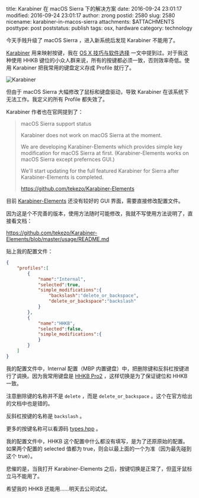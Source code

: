 title: Karabiner 在 macOS Sierra 下的解决方案
date: 2016-09-24 23:01:17
modified: 2016-09-24 23:01:17
author: zrong
postid: 2580
slug: 2580
nicename: karabiner-in-macos-sierra
attachments: $ATTACHMENTS
posttype: post
poststatus: publish
tags: osx, hardware
category: technology

今天手贱升级了 macOS Sierra ，进入新系统后发现 Karabiner 不能用了。

[Karabiner][1] 用来映射按键，我在 [OS X 技巧与软件选择][5] 一文中提到过。对于我这种使用 HHKB 键位的小众人群来说，所有的按键都必须一致，否则效率奇低。使用 Karabiner 把我常用的键盘定义存成 Profile 就行了。

![Karabiner][51]

但由于 macOS Sierra 大幅修改了鼠标和键盘驱动，导致 Karabiner 在该系统下无法工作。我定义的所有 Profile 都失效了。 <!--more-->

Karabiner 作者也在官网提到了：

> macOS Sierra support status
> 
> Karabiner does not work on macOS Sierra at the moment.
> 
> We are developing Karabiner-Elements which provides simple key modification for macOS Sierra at first.
> (Karabiner-Elements works on macOS Sierra except prefernces GUI.)
> 
> We'll start updating for the full featured Karabiner for Sierra after Karabiner-Elements is completed.
> 
> https://github.com/tekezo/Karabiner-Elements

目前 [Karabiner-Elements][2] 还没有较好的 GUI 界面，需要直接修改配置文件。

因为这是个不完善的版本，使用方法随时可能修改，我就不写使用方法说明了，直接看文档：

<https://github.com/tekezo/Karabiner-Elements/blob/master/usage/README.md>

贴上我的配置文件：

``` json
{
    "profiles":[
        {
            "name":"Internal",
            "selected":true,
            "simple_modifications":{
                "backslash":"delete_or_backspace",
                "delete_or_backspace":"backslash"
            }
        },
        {
            "name":"HHKB",
            "selected":false,
            "simple_modifications":{
            }
        }
    ]
}
```

我的配置文件中，Internal 配置（MBP 内置键盘）中，把删除键和反斜杠按键进行了调换。因为我常用键盘是 [HHKB Pro2][3] ，这样切换是为了保证键位和 HHKB 一致。

注意删除键的名称并不是 `delete` ，而是 `delete_or_backspace` 。这个在官方给出的文档中也是错的。

反斜杠按键的名称是 `backslash` 。

更多的按键名称可以看源码 [types.hpp][4] 。 

我的配置文件中，HHKB 这个配置中什么都没有填写，是为了还原原始的配置。如果两个配置的 selected 值都为 true，则会以最上面的一个为准（因为最先碰到这个 true）。

悲催的是，当我打开 Karabiner-Elements 之后，按键切换是正常了，但蓝牙鼠标立马不能用了。

希望我的 HHKB 还能用……明天去公司试试。


[1]: https://pqrs.org/osx/karabiner/
[2]: https://github.com/tekezo/Karabiner-Elements
[3]: http://zengrong.net/post/2344.htm
[4]: https://github.com/tekezo/Karabiner-Elements/blob/master/src/share/types.hpp
[5]: http://zengrong.net/post/2514.htm#karabiner

[51]: /wp-content/uploads/2016/04/karabiner.png

